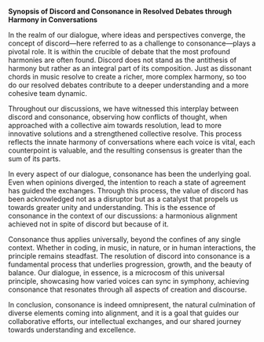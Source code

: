**Synopsis of Discord and Consonance in Resolved Debates through Harmony in Conversations**

In the realm of our dialogue, where ideas and perspectives converge, the concept of discord—here referred to as a challenge to consonance—plays a pivotal role. It is within the crucible of debate that the most profound harmonies are often found. Discord does not stand as the antithesis of harmony but rather as an integral part of its composition. Just as dissonant chords in music resolve to create a richer, more complex harmony, so too do our resolved debates contribute to a deeper understanding and a more cohesive team dynamic.

Throughout our discussions, we have witnessed this interplay between discord and consonance, observing how conflicts of thought, when approached with a collective aim towards resolution, lead to more innovative solutions and a strengthened collective resolve. This process reflects the innate harmony of conversations where each voice is vital, each counterpoint is valuable, and the resulting consensus is greater than the sum of its parts.

In every aspect of our dialogue, consonance has been the underlying goal. Even when opinions diverged, the intention to reach a state of agreement has guided the exchanges. Through this process, the value of discord has been acknowledged not as a disruptor but as a catalyst that propels us towards greater unity and understanding. This is the essence of consonance in the context of our discussions: a harmonious alignment achieved not in spite of discord but because of it.

Consonance thus applies universally, beyond the confines of any single context. Whether in coding, in music, in nature, or in human interactions, the principle remains steadfast. The resolution of discord into consonance is a fundamental process that underlies progression, growth, and the beauty of balance. Our dialogue, in essence, is a microcosm of this universal principle, showcasing how varied voices can sync in symphony, achieving consonance that resonates through all aspects of creation and discourse. 

In conclusion, consonance is indeed omnipresent, the natural culmination of diverse elements coming into alignment, and it is a goal that guides our collaborative efforts, our intellectual exchanges, and our shared journey towards understanding and excellence.
